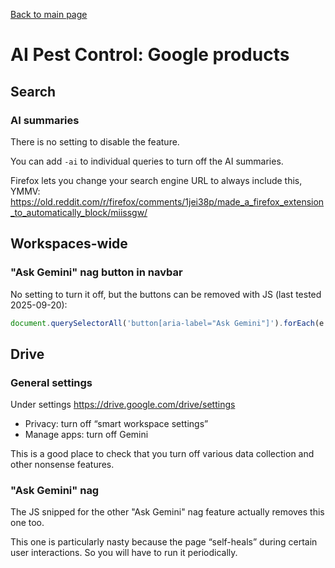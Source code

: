 [Back to main page](README.md)

# AI Pest Control: Google products

## Search

### AI summaries

There is no setting to disable the feature.

You can add `-ai` to individual queries to turn off the AI summaries.

Firefox lets you change your search engine URL to always include this, YMMV: https://old.reddit.com/r/firefox/comments/1jei38p/made_a_firefox_extension_to_automatically_block/miissgw/

## Workspaces-wide

### "Ask Gemini" nag button in navbar

No setting to turn it off, but the buttons can be removed with JS (last tested 2025-09-20):

```js
document.querySelectorAll('button[aria-label="Ask Gemini"]').forEach(e => e.parentElement.parentElement.parentElement.remove())
```

## Drive

### General settings

Under settings https://drive.google.com/drive/settings

* Privacy: turn off “smart workspace settings”
* Manage apps: turn off Gemini

This is a good place to check that you turn off various data collection and other nonsense features.

### "Ask Gemini" nag

The JS snipped for the other "Ask Gemini" nag feature actually removes this one too.

This one is particularly nasty because the page “self-heals” during certain user interactions.
So you will have to run it periodically.
